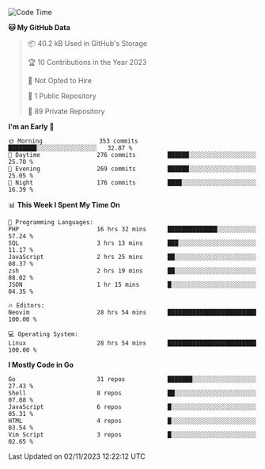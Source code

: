 
<!--START_SECTION:waka-->
![Code Time](http://img.shields.io/badge/Code%20Time-4%2C225%20hrs%203%20mins-blue)

**🐱 My GitHub Data** 

> 📦 40.2 kB Used in GitHub's Storage 
 > 
> 🏆 10 Contributions in the Year 2023
 > 
> 🚫 Not Opted to Hire
 > 
> 📜 1 Public Repository 
 > 
> 🔑 89 Private Repository 
 > 
**I'm an Early 🐤** 

```text
🌞 Morning                353 commits         ████████░░░░░░░░░░░░░░░░░   32.87 % 
🌆 Daytime                276 commits         ██████░░░░░░░░░░░░░░░░░░░   25.70 % 
🌃 Evening                269 commits         ██████░░░░░░░░░░░░░░░░░░░   25.05 % 
🌙 Night                  176 commits         ████░░░░░░░░░░░░░░░░░░░░░   16.39 % 
```


📊 **This Week I Spent My Time On** 

```text
💬 Programming Languages: 
PHP                      16 hrs 32 mins      ██████████████░░░░░░░░░░░   57.24 % 
SQL                      3 hrs 13 mins       ███░░░░░░░░░░░░░░░░░░░░░░   11.17 % 
JavaScript               2 hrs 25 mins       ██░░░░░░░░░░░░░░░░░░░░░░░   08.37 % 
zsh                      2 hrs 19 mins       ██░░░░░░░░░░░░░░░░░░░░░░░   08.02 % 
JSON                     1 hr 15 mins        █░░░░░░░░░░░░░░░░░░░░░░░░   04.35 % 

🔥 Editors: 
Neovim                   28 hrs 54 mins      █████████████████████████   100.00 % 

💻 Operating System: 
Linux                    28 hrs 54 mins      █████████████████████████   100.00 % 
```

**I Mostly Code in Go** 

```text
Go                       31 repos            ███████░░░░░░░░░░░░░░░░░░   27.43 % 
Shell                    8 repos             ██░░░░░░░░░░░░░░░░░░░░░░░   07.08 % 
JavaScript               6 repos             █░░░░░░░░░░░░░░░░░░░░░░░░   05.31 % 
HTML                     4 repos             █░░░░░░░░░░░░░░░░░░░░░░░░   03.54 % 
Vim Script               3 repos             █░░░░░░░░░░░░░░░░░░░░░░░░   02.65 % 
```




 Last Updated on 02/11/2023 12:22:12 UTC
<!--END_SECTION:waka-->
